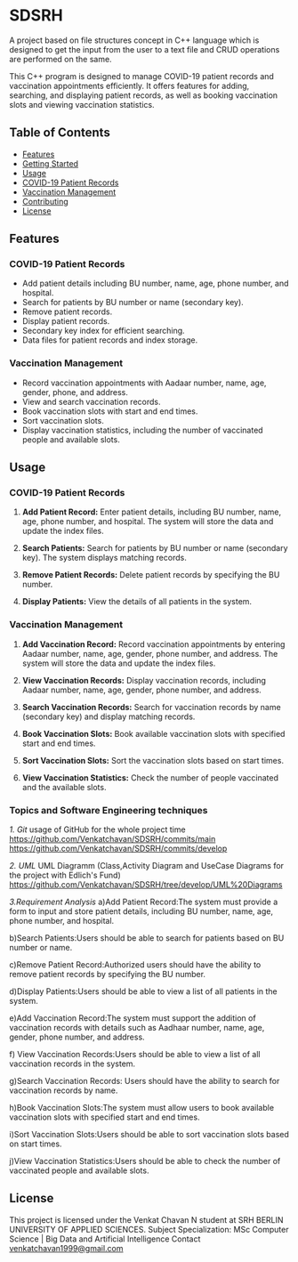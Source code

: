 # SDSRH
A project based on file structures concept in C++ language which is  designed to get the input from the user to a text file and CRUD  operations are performed on the same. 


This C++ program is designed to manage COVID-19 patient records and vaccination appointments efficiently. It offers features for adding, searching, and displaying patient records, as well as booking vaccination slots and viewing vaccination statistics.

## Table of Contents

- [Features](#features)
- [Getting Started](#getting-started)
- [Usage](#usage)
- [COVID-19 Patient Records](#covid-19-patient-records)
- [Vaccination Management](#vaccination-management)
- [Contributing](#contributing)
- [License](#license)

## Features

### COVID-19 Patient Records

- Add patient details including BU number, name, age, phone number, and hospital.
- Search for patients by BU number or name (secondary key).
- Remove patient records.
- Display patient records.
- Secondary key index for efficient searching.
- Data files for patient records and index storage.

### Vaccination Management

- Record vaccination appointments with Aadaar number, name, age, gender, phone, and address.
- View and search vaccination records.
- Book vaccination slots with start and end times.
- Sort vaccination slots.
- Display vaccination statistics, including the number of vaccinated people and available slots.

## Usage

### COVID-19 Patient Records

1. **Add Patient Record:** Enter patient details, including BU number, name, age, phone number, and hospital. The system will store the data and update the index files.

2. **Search Patients:** Search for patients by BU number or name (secondary key). The system displays matching records.

3. **Remove Patient Records:** Delete patient records by specifying the BU number.

4. **Display Patients:** View the details of all patients in the system.

### Vaccination Management

1. **Add Vaccination Record:** Record vaccination appointments by entering Aadaar number, name, age, gender, phone number, and address. The system will store the data and update the index files.

2. **View Vaccination Records:** Display vaccination records, including Aadaar number, name, age, gender, phone number, and address.

3. **Search Vaccination Records:** Search for vaccination records by name (secondary key) and display matching records.

4. **Book Vaccination Slots:** Book available vaccination slots with specified start and end times.

5. **Sort Vaccination Slots:** Sort the vaccination slots based on start times.

6. **View Vaccination Statistics:** Check the number of people vaccinated and the available slots.


### Topics and Software Engineering techniques
*1. Git*
usage of GitHub for the whole project time
https://github.com/Venkatchavan/SDSRH/commits/main
https://github.com/Venkatchavan/SDSRH/commits/develop

*2. UML*
UML Diagramm  (Class,Activity Diagram and UseCase Diagrams for the project with Edlich's Fund)
https://github.com/Venkatchavan/SDSRH/tree/develop/UML%20Diagrams

*3.Requirement Analysis*
a)Add Patient Record:The system must provide a form to input and store patient details, including BU number, name, age, phone number, and hospital.

b)Search Patients:Users should be able to search for patients based on BU number or name.

c)Remove Patient Record:Authorized users should have the ability to remove patient records by specifying the BU number.

d)Display Patients:Users should be able to view a list of all patients in the system.

e)Add Vaccination Record:The system must support the addition of vaccination records with details such as Aadhaar number, name, age, gender, phone number, and address.

f) View Vaccination Records:Users should be able to view a list of all vaccination records in the system.

g)Search Vaccination Records: Users should have the ability to search for vaccination records by name.

h)Book Vaccination Slots:The system must allow users to book available vaccination slots with specified start and end times.

i)Sort Vaccination Slots:Users should be able to sort vaccination slots based on start times.

j)View Vaccination Statistics:Users should be able to check the number of vaccinated people and available slots.


## License

This project is licensed under the Venkat Chavan N student at SRH BERLIN UNIVERSITY OF APPLIED SCIENCES.
Subject Specialization: MSc Computer Science | Big Data and Artificial Intelligence 
Contact venkatchavan1999@gmail.com 
